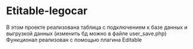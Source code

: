 # Etitable-legocar

В этом проекте реализована таблица с подключением к базе данных и выгрузкой данных (изменить бд можно в файле user_save.php) 
Функционал реализован с помощью плагина Editable
